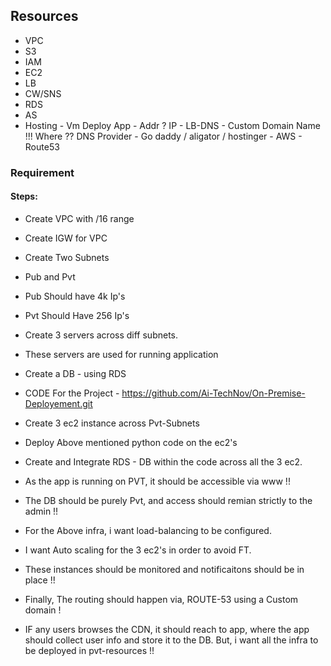 
## Resources

- VPC
- S3
- IAM
- EC2
- LB
- CW/SNS
- RDS
- AS
- Hosting - Vm Deploy App - Addr ? IP - LB-DNS - Custom Domain Name !!! Where ?? DNS Provider - Go daddy / aligator / hostinger - AWS - Route53 

### Requirement 

#### Steps:

- Create VPC with /16 range
- Create IGW for VPC
- Create Two Subnets
- Pub and Pvt
- Pub Should have 4k Ip's
- Pvt Should Have 256 Ip's

- Create 3 servers across diff subnets.
- These servers are used for running application
- Create a DB - using RDS


- CODE For the Project - https://github.com/Ai-TechNov/On-Premise-Deployement.git

- Create 3 ec2 instance across Pvt-Subnets
- Deploy Above mentioned python code on the ec2's
- Create and Integrate RDS - DB within the code across all the 3 ec2. 
- As the app is running on PVT, it should be accessible via www !!
- The DB should be purely Pvt, and access should remian strictly to the admin !!

- For the Above infra, i want load-balancing to be configured.
- I want  Auto scaling for the 3 ec2's in order to avoid FT.
- These instances should be monitored and notificaitons should be in place !!

- Finally, The routing should happen via, ROUTE-53 using a Custom domain !

- IF any users browses the CDN, it should reach to app, where the app should collect user info and store it to the DB.
But, i want all the infra to be deployed in pvt-resources !! 

